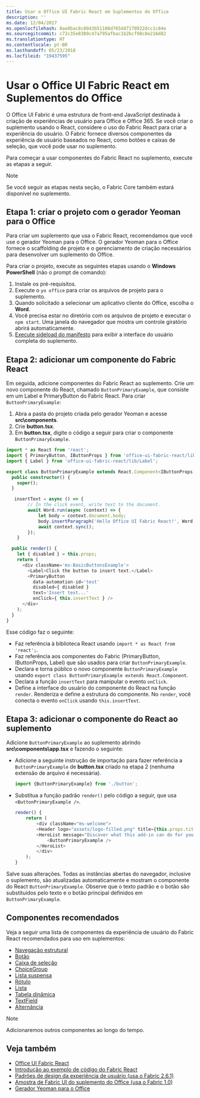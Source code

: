 ```yaml
---
title: Usar o Office UI Fabric React em Suplementos do Office
description: ''
ms.date: 12/04/2017
ms.openlocfilehash: 8ae8bac8c8043b51188d765dd7170922dcc1c84e
ms.sourcegitcommit: c72c35e8389c47a795afbac1b2bcf98c8e216d82
ms.translationtype: HT
ms.contentlocale: pt-BR
ms.lasthandoff: 05/23/2018
ms.locfileid: "19437595"
---
```

# <a name="use-office-ui-fabric-react-in-office-add-ins"></a>Usar o Office UI Fabric React em Suplementos do Office

O Office UI Fabric é uma estrutura de front-end JavaScript destinada à criação de experiências de usuário para Office e Office 365. Se você criar o suplemento usando o React, considere o uso do Fabric React para criar a experiência do usuário. O Fabric fornece diversos componentes da experiência de usuário baseados no React, como botões e caixas de seleção, que você pode usar no suplemento.

Para começar a usar componentes do Fabric React no suplemento, execute as etapas a seguir.

> [!NOTE]
> Se você seguir as etapas nesta seção, o Fabric Core também estará disponível no suplemento.

## <a name="step-1---create-your-project-with-the-yeoman-generator-for-office"></a>Etapa 1: criar o projeto com o gerador Yeoman para o Office

Para criar um suplemento que usa o Fabric React, recomendamos que você use o gerador Yeoman para o Office. O gerador Yeoman para o Office fornece o scaffolding de projeto e o gerenciamento de criação necessários para desenvolver um suplemento do Office.

Para criar o projeto, execute as seguintes etapas usando o **Windows PowerShell** (não o prompt de comando):

1. Instale os pré-requisitos.
2. Execute o `yo office` para criar os arquivos de projeto para o suplemento.
3. Quando solicitado a selecionar um aplicativo cliente do Office, escolha o **Word**.
4. Você precisa estar no diretório com os arquivos de projeto e executar o `npm start`. Uma janela do navegador que mostra um controle giratório abrirá automaticamente.
5. [Execute sideload do manifesto](..\testing\test-debug-office-add-ins.md) para exibir a interface do usuário completa do suplemento.

## <a name="step-2---add-a-fabric-react-component"></a>Etapa 2: adicionar um componente do Fabric React

Em seguida, adicione componentes do Fabric React ao suplemento. Crie um novo componente do React, chamado `ButtonPrimaryExample`, que consiste em um Label e PrimaryButton do Fabric React. Para criar `ButtonPrimaryExample`:

1. Abra a pasta do projeto criada pelo gerador Yeoman e acesse **src\components**.
2. Crie **button.tsx**.
3. Em **button.tsx**, digite o código a seguir para criar o componente `ButtonPrimaryExample`.

```typescript
import * as React from 'react';
import { PrimaryButton, IButtonProps } from 'office-ui-fabric-react/lib/Button';
import { Label } from 'office-ui-fabric-react/lib/Label';

export class ButtonPrimaryExample extends React.Component<IButtonProps, {}> {
  public constructor() {
    super();
  }

   insertText = async () => {
        // In the click event, write text to the document.
        await Word.run(async (context) => {
            let body = context.document.body;
            body.insertParagraph('Hello Office UI Fabric React!', Word.InsertLocation.end);
            await context.sync();
        });
    }

  public render() {
    let { disabled } = this.props;
    return (
      <div className='ms-BasicButtonsExample'>
        <Label>Click the button to insert text.</Label>
        <PrimaryButton
          data-automation-id='test'
          disabled={ disabled }
          text='Insert text...'
          onClick={ this.insertText } />
      </div>
    );
  }
}
```

Esse código faz o seguinte:

- Faz referência à biblioteca React usando `import * as React from 'react';`.
- Faz referência aos componentes do Fabric (PrimaryButton, IButtonProps, Label) que são usados para criar `ButtonPrimaryExample`.
- Declara e torna público o novo componente `ButtonPrimaryExample` usando `export class ButtonPrimaryExample extends React.Component`.
- Declara a função `insertText` para manipular o evento `onClick`.
- Define a interface do usuário do componente do React na função `render`. Renderiza e define a estrutura do componente. No `render`, você conecta o evento `onClick` usando `this.insertText`.

## <a name="step-3---add-the-react-component-to-your-add-in"></a>Etapa 3: adicionar o componente do React ao suplemento

Adicione `ButtonPrimaryExample` ao suplemento abrindo **src\components\app.tsx** e fazendo o seguinte:

- Adicione a seguinte instrução de importação para fazer referência a `ButtonPrimaryExample` de **button.tsx** criado na etapa 2 (nenhuma extensão de arquivo é necessária).

  ```typescript
  import {ButtonPrimaryExample} from './button';
  ```

- Substitua a função padrão `render()` pelo código a seguir, que usa `<ButtonPrimaryExample />`.

  ```typescript
  render() {
      return (
          <div className="ms-welcome">
          <Header logo="assets/logo-filled.png" title={this.props.title} message="Welcome" />
          <HeroList message="Discover what this add-in can do for you today!" items={this.state.listItems} >
              <ButtonPrimaryExample />
          </HeroList>
          </div>
      );
  }
  ```

Salve suas alterações. Todas as instâncias abertas do navegador, inclusive o suplemento, são atualizadas automaticamente e mostram o componente do React `ButtonPrimaryExample`. Observe que o texto padrão e o botão são substituídos pelo texto e o botão principal definidos em `ButtonPrimaryExample`.

## <a name="recommended-components"></a>Componentes recomendados

Veja a seguir uma lista de componentes da experiência de usuário do Fabric React recomendados para uso em suplementos:

- [Navegação estrutural](breadcrumb.md)
- [Botão](button.md)
- [Caixa de seleção](checkbox.md)
- [ChoiceGroup](choicegroup.md)
- [Lista suspensa](dropdown.md)
- [Rótulo](label.md)
- [Lista](list.md)
- [Tabela dinâmica](pivot.md)
- [TextField](textfield.md)
- [Alternância](toggle.md)

> [!NOTE]
> Adicionaremos outros componentes ao longo do tempo.

## <a name="see-also"></a>Veja também

- [Office UI Fabric React](https://dev.office.com/fabric#/)
- [Introdução ao exemplo de código do Fabric React](https://github.com/OfficeDev/Word-Add-in-GettingStartedFabricReact)
- [Padrões de design da experiência de usuário (usa o Fabric 2.6.1)](https://github.com/OfficeDev/Office-Add-in-UX-Design-Patterns-Code)
- [Amostra de Fabric UI do suplemento do Office (usa o Fabric 1.0)](https://github.com/OfficeDev/Office-Add-in-Fabric-UI-Sample)
- [Gerador Yeoman para o Office](https://github.com/OfficeDev/generator-office)
